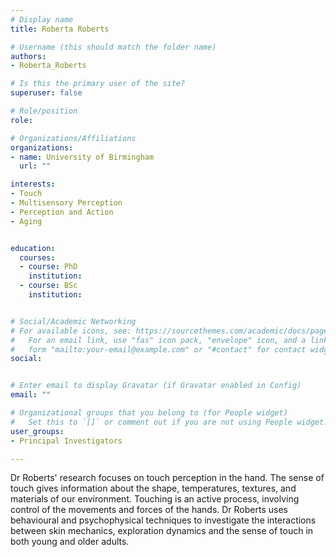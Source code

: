 ```yaml
---
# Display name
title: Roberta Roberts

# Username (this should match the folder name)
authors:
- Roberta_Roberts

# Is this the primary user of the site?
superuser: false

# Role/position
role:

# Organizations/Affiliations
organizations:
- name: University of Birmingham
  url: ""

interests:
- Touch 
- Multisensory Perception 
- Perception and Action 
- Aging 


education:
  courses:
  - course: PhD
    institution:
  - course: BSc
    institution:


# Social/Academic Networking
# For available icons, see: https://sourcethemes.com/academic/docs/page-builder/#icons
#   For an email link, use "fas" icon pack, "envelope" icon, and a link in the
#   form "mailto:your-email@example.com" or "#contact" for contact widget.
social:


# Enter email to display Gravatar (if Gravatar enabled in Config)
email: ""

# Organizational groups that you belong to (for People widget)
#   Set this to `[]` or comment out if you are not using People widget.
user_groups:
- Principal Investigators

---
```

Dr Roberts' research focuses on touch perception in the hand. The sense of touch gives information about the shape, temperatures, textures, and materials of our environment. Touching is an active process, involving control of the movements and forces of the hands. Dr Roberts uses behavioural and psychophysical techniques to investigate the interactions between skin mechanics, exploration dynamics and the sense of touch in both young and older adults.  
